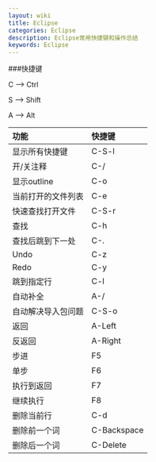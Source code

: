 ```yaml
---
layout: wiki
title: Eclipse
categories: Eclipse
description: Eclipse常用快捷键和操作总结
keywords: Eclipse
---
```


###快捷键

C --> Ctrl

S --> Shift

A --> Alt

|功能|快捷键|
|:---|:---|
|显示所有快捷键|C-S-l|
|开/关注释|C-/|
|显示outline|C-o|
|当前打开的文件列表|C-e|
|快速查找打开文件|C-S-r|
|查找|C-h|
|查找后跳到下一处|C-.|
|Undo|C-z|
|Redo|C-y|
|跳到指定行|C-l|
|自动补全|A-/|
|自动解决导入包问题|C-S-o|
|返回|A-Left|
|反返回|A-Right|
|步进|F5|
|单步|F6|
|执行到返回|F7|
|继续执行|F8|
|删除当前行|C-d|
|删除前一个词|C-Backspace|
|删除后一个词|C-Delete|
